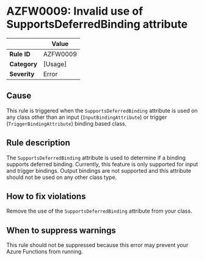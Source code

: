 # AZFW0009: Invalid use of SupportsDeferredBinding attribute

| | Value |
|-|-|
| **Rule ID** |AZFW0009|
| **Category** |[Usage]|
| **Severity** |Error|

## Cause

This rule is triggered when the `SupportsDeferredBinding` attribute is used on any class other
than an input (`InputBindingAttribute`) or trigger (`TriggerBindingAttribute`) binding based class.

## Rule description

The `SupportsDeferredBinding` attribute is used to determine if a binding supports deferred binding.
Currently, this feature is only supported for input and trigger bindings. Output bindings are not supported
and this attribute should not be used on any other class type.

## How to fix violations

Remove the use of the `SupportsDeferredBinding` attribute from your class.

## When to suppress warnings

This rule should not be suppressed because this error may prevent your Azure Functions from running.
